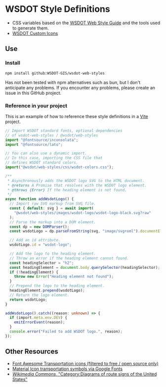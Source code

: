 # WSDOT Style Definitions

- CSS variables based on the [WSDOT Web Style Guide] and the tools used to generate them.
- [WSDOT Custom Icons]

## Use

### Install

```shell
npm install github:WSDOT-GIS/wsdot-web-styles
```

Has not been tested with npm alternatives such as bun, but I don't anticipate any problems. If you encounter any problems, please create an issue in this GitHub project.

### Reference in your project

This is an example of how to reference these style definitions in a [Vite] project.

```typescript
// Import WSDOT standard fonts, optional dependencies
// of wsdot-web-styles / @wsdot/web-styles
import "@fontsource/inconsolata";
import "@fontsource/lato";

// You can also use a dynamic import.
// In this case, importing the CSS file that
// defines WSDOT standard colors.
import("@wsdot/web-styles/css/wsdot-colors.css");

/**
 * Asynchronously adds the WSDOT logo SVG to the HTML document.
 * @returns A Promise that resolves with the WSDOT logo element.
 * @throws {Error} If the heading element is not found.
 */
async function addWsdotLogo() {
  // Import raw SVG markup from SVG file.
  const { default: svg } = await import(
    "@wsdot/web-styles/images/wsdot-logo/wsdot-logo-black.svg?raw"
  );
  // Parse the markup into a DOM element.
  const dp = new DOMParser();
  const wsdotLogo = dp.parseFromString(svg, "image/svg+xml").documentElement;

  // Add an id attribute.
  wsdotLogo.id = "wsdot-logo";

  // Add the logo to the heading element.
  // Throw an error if the heading element cannot found.
  const headingSelector = "h2";
  const headingElement = document.body.querySelector(headingSelector);
  if (!headingElement) {
    throw new Error("Heading element not found");
  }
  // Prepend the logo to the heading element.
  headingElement.prepend(wsdotLogo);
  // Return the logo element.
  return wsdotLogo;
}

addWsdotLogo().catch((reason: unknown) => {
  if (import.meta.env.DEV) {
    emitErrorEvent(reason);
  }
  console.error("Failed to add WSDOT logo.", reason);
});
```

## Other Resources

- [Font Awesome Transportation icons (filtered to free / open source only)](https://fontawesome.com/search?o=r&m=free&c=transportation)
- [Material Icon transportation symbols via Google Fonts](https://fonts.google.com/icons?selected=Material+Icons&icon.category=Transportation&icon.set=Material+Symbols)
- [_Wikimedia Commons_, "Category:Diagrams of route signs of the United States"](https://commons.wikimedia.org/wiki/Category:Diagrams_of_route_signs_of_the_United_States)

[WSDOT Web Style Guide]: https://wsdotwebhelp.gitbook.io/web-style-guide/
[WSDOT Custom Icons]: https://wsdotwebhelp.gitbook.io/web-style-guide/design-foundations/iconography#custom-icons
[vite]: https://vitejs.dev

